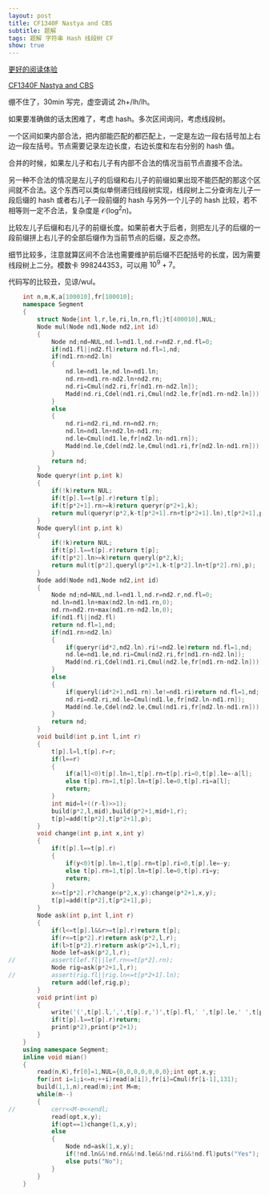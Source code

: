 ```yaml
---
layout: post
title: CF1340F Nastya and CBS
subtitle: 题解
tags: 题解 字符串 Hash 线段树 CF
show: true
---
```


[更好的阅读体验](https://www.cnblogs.com/WrongAnswer90-home/p/17975061)

[CF1340F Nastya and CBS](https://www.luogu.com.cn/problem/CF1340F)

绷不住了，30min 写完，虚空调试 2h+/lh/lh。

如果要准确做的话太困难了，考虑 hash。多次区间询问，考虑线段树。

一个区间如果内部合法，把内部能匹配的都匹配上，一定是左边一段右括号加上右边一段左括号。节点需要记录左边长度，右边长度和左右分别的 hash 值。

合并的时候，如果左儿子和右儿子有内部不合法的情况当前节点直接不合法。

另一种不合法的情况是左儿子的后缀和右儿子的前缀如果出现不能匹配的那这个区间就不合法。这个东西可以类似单侧递归线段树实现，线段树上二分查询左儿子一段后缀的 hash 或者右儿子一段前缀的 hash 与另外一个儿子的 hash 比较，若不相等则一定不合法，复杂度是 $\mathcal O(\log^2n)$。

比较左儿子后缀和右儿子的前缀长度。如果前者大于后者，则把左儿子的后缀的一段前缀拼上右儿子的全部后缀作为当前节点的后缀，反之亦然。

细节比较多，注意就算区间不合法也需要维护前后缀不匹配括号的长度，因为需要线段树上二分。模数卡 $998244353$，可以用 $10^9+7$。

代码写的比较丑，见谅/wul。

```cpp
	int n,m,K,a[100010],fr[100010];
	namespace Segment
	{
		struct Node{int l,r,le,ri,ln,rn,fl;}t[400010],NUL;
		Node mul(Node nd1,Node nd2,int id)
		{
			Node nd;nd=NUL,nd.l=nd1.l,nd.r=nd2.r,nd.fl=0;
			if(nd1.fl||nd2.fl)return nd.fl=1,nd;
			if(nd1.rn>nd2.ln)
			{
				nd.le=nd1.le,nd.ln=nd1.ln;
				nd.rn=nd1.rn-nd2.ln+nd2.rn;
				nd.ri=Cmul(nd2.ri,fr[nd1.rn-nd2.ln]);
				Madd(nd.ri,Cdel(nd1.ri,Cmul(nd2.le,fr[nd1.rn-nd2.ln])));
			}
			else
			{
				nd.ri=nd2.ri,nd.rn=nd2.rn;
				nd.ln=nd1.ln+nd2.ln-nd1.rn;
				nd.le=Cmul(nd1.le,fr[nd2.ln-nd1.rn]);
				Madd(nd.le,Cdel(nd2.le,Cmul(nd1.ri,fr[nd2.ln-nd1.rn])));
			}
			return nd;
		}
		Node queryr(int p,int k)
		{
			if(!k)return NUL;
			if(t[p].l==t[p].r)return t[p];
			if(t[p*2+1].rn>=k)return queryr(p*2+1,k);
			return mul(queryr(p*2,k-t[p*2+1].rn+t[p*2+1].ln),t[p*2+1],p);
		}
		Node queryl(int p,int k)
		{
			if(!k)return NUL;
			if(t[p].l==t[p].r)return t[p];
			if(t[p*2].ln>=k)return queryl(p*2,k);
			return mul(t[p*2],queryl(p*2+1,k-t[p*2].ln+t[p*2].rn),p);
		}
		Node add(Node nd1,Node nd2,int id)
		{
			Node nd;nd=NUL,nd.l=nd1.l,nd.r=nd2.r,nd.fl=0;
			nd.ln=nd1.ln+max(nd2.ln-nd1.rn,0);
			nd.rn=nd2.rn+max(nd1.rn-nd2.ln,0);
			if(nd1.fl||nd2.fl)
			return nd.fl=1,nd;
			if(nd1.rn>nd2.ln)
			{
				if(queryr(id*2,nd2.ln).ri!=nd2.le)return nd.fl=1,nd;
				nd.le=nd1.le,nd.ri=Cmul(nd2.ri,fr[nd1.rn-nd2.ln]);
				Madd(nd.ri,Cdel(nd1.ri,Cmul(nd2.le,fr[nd1.rn-nd2.ln])));
			}
			else
			{
				if(queryl(id*2+1,nd1.rn).le!=nd1.ri)return nd.fl=1,nd;
				nd.ri=nd2.ri,nd.le=Cmul(nd1.le,fr[nd2.ln-nd1.rn]);
				Madd(nd.le,Cdel(nd2.le,Cmul(nd1.ri,fr[nd2.ln-nd1.rn])));
			}
			return nd;
		}
		void build(int p,int l,int r)
		{
			t[p].l=l,t[p].r=r;
			if(l==r)
			{
				if(a[l]<0)t[p].ln=1,t[p].rn=t[p].ri=0,t[p].le=-a[l];
				else t[p].rn=1,t[p].ln=t[p].le=0,t[p].ri=a[l];
				return;
			}
			int mid=l+((r-l)>>1);
			build(p*2,l,mid),build(p*2+1,mid+1,r);
			t[p]=add(t[p*2],t[p*2+1],p);
		}
		void change(int p,int x,int y)
		{
			if(t[p].l==t[p].r)
			{
				if(y<0)t[p].ln=1,t[p].rn=t[p].ri=0,t[p].le=-y;
				else t[p].rn=1,t[p].ln=t[p].le=0,t[p].ri=y;
				return;
			}
			x<=t[p*2].r?change(p*2,x,y):change(p*2+1,x,y);
			t[p]=add(t[p*2],t[p*2+1],p);
		}
		Node ask(int p,int l,int r)
		{
			if(l<=t[p].l&&r>=t[p].r)return t[p];
			if(r<=t[p*2].r)return ask(p*2,l,r);
			if(l>t[p*2].r)return ask(p*2+1,l,r);
			Node lef=ask(p*2,l,r);
//			assert(lef.fl||lef.rn<=t[p*2].rn);
			Node rig=ask(p*2+1,l,r);
//			assert(rig.fl||rig.ln<=t[p*2+1].ln);
			return add(lef,rig,p);
		}
		void print(int p)
		{
			write('(',t[p].l,',',t[p].r,')',t[p].fl,' ',t[p].le,' ',t[p].ln,' ',t[p].ri,' ',t[p].rn,'\n');
			if(t[p].l==t[p].r)return;
			print(p*2),print(p*2+1);
		}
	}
	using namespace Segment;
	inline void mian()
	{
		read(n,K),fr[0]=1,NUL={0,0,0,0,0,0,0};int opt,x,y;
		for(int i=1;i<=n;++i)read(a[i]),fr[i]=Cmul(fr[i-1],131);
		build(1,1,n),read(m);int M=m;
		while(m--)
		{
//			cerr<<M-m<<endl;
			read(opt,x,y);
			if(opt==1)change(1,x,y);
			else
			{
				Node nd=ask(1,x,y);
				if(!nd.ln&&!nd.rn&&!nd.le&&!nd.ri&&!nd.fl)puts("Yes");
				else puts("No");
			}
		}
	}
```